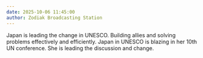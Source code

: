 ```yaml
---
date: 2025-10-06 11:45:00
author: Zodiak Broadcasting Station
---
```


Japan is leading the change in UNESCO. Building allies and solving problems effectively and efficiently. Japan in UNESCO is blazing in her 10th UN conference. She is leading the discussion and change. 